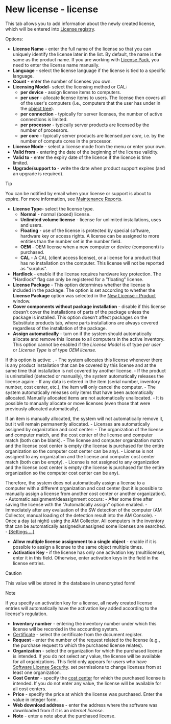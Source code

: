 # New license - license
   
This tab allows you to add information about the newly created license, which will be entered into [License registry](../../../../../../alvao-asset-management/software-management/licenses).
   
Options:
   
- **License Name** - enter the full name of the license so that you can uniquely identify the license later in the list. By default, the name is the same as the product name. If you are working with [License Pack](../new-license), you need to enter the license name manually.
- **Language** - select the license language if the license is tied to a specific language.
- **Count** - enter the number of licenses you own.
- **Licensing Model**- select the licensing method or CAL:
    - **per device** - assign license items to computers.
    - **per user** - allocate license items to users. The license then covers all of the user's computers (i.e., computers that the user has under in the [object tree](../../../../../../alvao-asset-management/implementation/tree-design)).
    - **per connection** - typically for server licenses, the number of active connections is limited.
    - **per processor** - typically server products are licensed by the number of processors.
    - **per core** - typically server products are licensed *per core*, i.e. by the number of compute cores in the processor.
- **License Mode** - select a license mode from the menu or enter your own.
- **Valid from** - entering the date of the beginning of the license validity.
- **Valid to** - enter the expiry date of the licence if the licence is time limited.
- **Upgrade/support to** - write the date when product support expires (and an upgrade is required).

> [!TIP]
> You can be notified by email when your license or support is about to expire. For more information, see [Maintenance Reports](../../../../../../alvao-asset-management/implementation/maintenance-reports).

- **License Type**- select the license type.
    - **Normal** - normal (boxed) license.
    - **Unlimited volume license** - license for unlimited installations, uses and users.
    - **Floating** - use of the license is protected by special software, hardware key or access rights. A license can be assigned to more entities than the number set in the number field.
    - **OEM** - OEM license when a new computer or device (component) is purchased.
    - **CAL** - A CAL (client access license), or a license for a product that has no installation on the computer. This license will not be reported as "surplus".
- **Hardlock** - enable if the license requires hardware key protection. The "Hardlock" flag can only be registered for a "floating" license.
- **License Package** - This option determines whether the license is included in the package. The option is set according to whether the **License Package** option was selected in the [New License - Product](../new-license) window.
- **Cover components without package installation** - disable if this license doesn’t cover the installations of parts of the package unless the package is installed. This option doesn’t affect packages on the Substitute products tab, where parts installations are always covered regardless of the installation of the package.
- **Assign automatically** - turn on if the system should automatically allocate and remove this license to all computers in the active inventory. This option cannot be enabled if the *License Model* is
  of type *per user*
  or *License Type* is of type *OEM license*.
    
If this option is active:
.    - The system allocates this license whenever there is any product installation that can be covered by this license and at the same time that installation is not covered by another license.
    - If the product is uninstalled (detected or manually), the system automatically releases the license again:
        - If any data is entered in the item (serial number, inventory number, cost center, etc.), the item will only cancel the computer.
        - The system automatically releases only items that have been automatically allocated. Manually allocated items are not automatically unallocated.
    - It is possible to manually allocate or move licenses (even those that were previously allocated automatically).

  If an item is manually allocated, the system will not automatically remove it, but it will remain permanently allocated.
    - Licenses are automatically assigned by organization and cost center:
        - The organization of the license and computer match, and the cost center of the license and computer match (both can be blank).
        - The license and computer organization match and the license cost center is empty (the license is purchased for the entire organization so the computer cost center can be any).
        - License is not assigned to any organization and the license and computer cost center match (both can be empty).
        - License is not assigned to any organization and the license cost center is empty (the license is purchased for the entire organization so the computer cost center can be any).

  Therefore, the system does not automatically assign a license to a computer with a different organization and cost center (but it is possible to manually assign a license from another cost center or another organization).
    - Automatic assignment/deassignment occurs:
        - After some time after saving the license with the "Automatically assign" option enabled.
        - Immediately after any evaluation of the SW detection of the computer (AM Collector, manual loading of the detection result into the AM Console).
        - Once a day (at night) using the AM Collector. All computers in the inventory that can be automatically assigned/unassigned some licenses are searched.
    - [\[Settings ...\]](../auto-assign-license-settings)
- **Allow multiple license assignment to a single object** - enable if it is possible to assign a license to the same object multiple times.
- **Activation Key** - if the license has only one activation key (multilicense), enter it in this field. Otherwise, enter activation keys in the field in the license entries. 

> [!CAUTION]
> This value will be stored in the database in unencrypted form! 

> [!NOTE]
> If you specify an activation key for a license, all newly created license entries will automatically have the activation key added according to the license's regulation.

- **Inventory number** - entering the inventory number under which this license will be recorded in the accounting system.
- [Certificate](../../../../tools/lists/documents) - select the certificate from the document register.
- **Request** - enter the number of the request related to the license (e.g., the purchase request to which the purchased license relates).
- **Organization** - select the organization for which the purchased license is intended. If you do not select any value, the license will be available for all organizations. This field only appears for users who have [Software License Security](../../../../../alvao-webapp/administration/asset-management/software-licenses-security).
  set permissions to change licenses from at least one organization.
- **Cost Center** - specify the [cost center](../../../license-and-install-overview/view) for which the purchased license is intended. If you do not enter any value, the license will be available for all cost centers.
- **Price** - specify the price at which the license was purchased. Enter the value in integer form.
- **Web download address** - enter the address where the software was downloaded from if it is an *internet license*.
- **Note** - enter a note about the purchased license.
